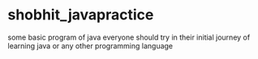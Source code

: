 # shobhit_javapractice
some basic program of java everyone should try in their initial journey of learning java or any other programming language 
